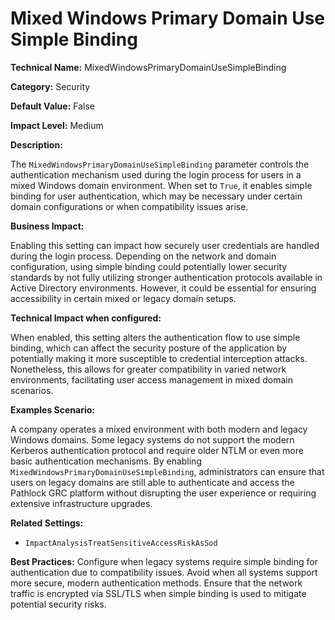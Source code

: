# Mixed Windows Primary Domain Use Simple Binding

**Technical Name:** MixedWindowsPrimaryDomainUseSimpleBinding

**Category:** Security

**Default Value:** False

**Impact Level:** Medium

**Description:**

The `MixedWindowsPrimaryDomainUseSimpleBinding` parameter controls the authentication mechanism used during the login process for users in a mixed Windows domain environment. When set to `True`, it enables simple binding for user authentication, which may be necessary under certain domain configurations or when compatibility issues arise.

**Business Impact:**

Enabling this setting can impact how securely user credentials are handled during the login process. Depending on the network and domain configuration, using simple binding could potentially lower security standards by not fully utilizing stronger authentication protocols available in Active Directory environments. However, it could be essential for ensuring accessibility in certain mixed or legacy domain setups.

**Technical Impact when configured:**

When enabled, this setting alters the authentication flow to use simple binding, which can affect the security posture of the application by potentially making it more susceptible to credential interception attacks. Nonetheless, this allows for greater compatibility in varied network environments, facilitating user access management in mixed domain scenarios.

**Examples Scenario:**

A company operates a mixed environment with both modern and legacy Windows domains. Some legacy systems do not support the modern Kerberos authentication protocol and require older NTLM or even more basic authentication mechanisms. By enabling `MixedWindowsPrimaryDomainUseSimpleBinding`, administrators can ensure that users on legacy domains are still able to authenticate and access the Pathlock GRC platform without disrupting the user experience or requiring extensive infrastructure upgrades.

**Related Settings:**

- `ImpactAnalysisTreatSensitiveAccessRiskAsSod`

**Best Practices:** Configure when legacy systems require simple binding for authentication due to compatibility issues. Avoid when all systems support more secure, modern authentication methods. Ensure that the network traffic is encrypted via SSL/TLS when simple binding is used to mitigate potential security risks.